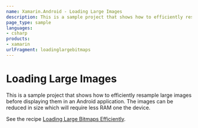 ```yaml
---
name: Xamarin.Android - Loading Large Images
description: This is a sample project that shows how to efficiently resample large images before displaying them in an Android application. The images can be...
page_type: sample
languages:
- csharp
products:
- xamarin
urlFragment: loadinglargebitmaps
---
```

# Loading Large Images

This is a sample project that shows how to efficiently resample large images before displaying them in an Android application. The images can be reduced in size which will require less RAM one the device.

See the recipe [Loading Large Bitmaps Efficiently](http://http://developer.xamarin.com/recipes/android/resources/general/load_large_bitmaps_efficiently/).
